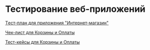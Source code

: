 # Тестирование веб-приложений
[Tест-план для приложения "Интернет-магазин"](https://docs.google.com/spreadsheets/d/1rdWgNO1su2iXm1s_XOFzSl4kWKyUZDyRhjTTGlCxcbU/edit?gid=0#gid=0)

[Чек-лист для Корзины и Оплаты](https://docs.google.com/spreadsheets/d/1LOarT4aEw9wiuSmOXgYIXIVSnXfLRODcb79oN7x2uDI/edit?gid=0#gid=0)

[Тест-кейсы для Корзины и Оплаты](https://github.com/AlexeevaMariaQA/WEB/blob/main/%D0%A2%D0%B5%D1%81%D1%82%20%D0%9A%D0%B5%D0%B9%D1%81%D1%8B%20%D0%9E%D0%BF%D0%BB%D0%B0%D1%82%D0%B0%20%D0%B8%20%D0%9A%D0%BE%D1%80%D0%B7%D0%B8%D0%BD%D0%B0.pdf)

